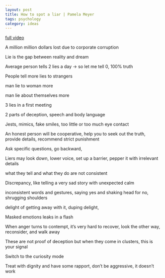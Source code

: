 ```yaml
---
layout: post
title: How to spot a liar | Pamela Meyer
tags: psychology
category: ideas
--- 
```


[full video](https://www.youtube.com/watch?v=P_6vDLq64gE)


A million million dollars lost due to corporate corruption 

Lie is the gap between reality and dream 

Average person tells 2 lies a day -> so let me tell 0, 100% truth 

People tell more lies to strangers

 man lie to woman more

 man lie about themselves more

3 lies in a first meeting 

2 parts of deception, speech and body language 

Jests, mimics, fake smiles, too little or too much eye contact

An honest person will be cooperative, help you to seek out the truth, provide details, recommend strict punishment 

Ask specific questions, go backward, 

Liers may look down, lower voice, set up a barrier, pepper it with irrelevant details

what they tell and what they do are not consistent

Discrepancy, like telling a very sad story with unexpected calm

inconsistent words and gestures, saying yes and shaking head for no, shrugging shoulders 

delight of getting away with it, duping delight, 

Masked emotions leaks in a flash 

When anger turns to contempt, it’s very hard to recover, look the other way, reconsider, and walk away 

These are not proof of deception but when they come in clusters, this is your signal 

Switch to the curiosity mode 

Treat with dignity and have some rapport, don’t be aggressive, it doesn’t work 




